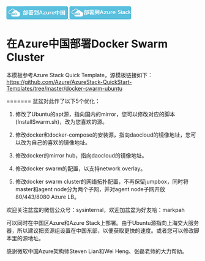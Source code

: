 <a href="https://portal.azure.cn/#create/Microsoft.Template/uri/https%3A%2F%2Fraw.githubusercontent.com%2Fahpeng%2FDockerSwarm%2Fmaster%2Fazuredeploy.json" target="_blank">
    <img src="https://raw.githubusercontent.com/ahpeng/DockerSwarm/master/images/azuremooncake.png"/>
</a>
<a href="https://portal.azure.local/#create/Microsoft.Template/uri/https%3A%2F%2Fraw.githubusercontent.com%2Fahpeng%2FDockerSwarm%2Fmaster%2Fazuredeploy.json" target="_blank">
    <img src="https://raw.githubusercontent.com/ahpeng/DockerSwarm/master/images/azureStack.png"/>
</a>

# 在Azure中国部署Docker Swarm Cluster

本模板参考Azure Stack Quick Template，源模板链接如下：
https://github.com/Azure/AzureStack-QuickStart-Templates/tree/master/docker-swarm-ubuntu

=======
盆盆对此作了以下5个优化：

1. 修改了Ubuntu的apt源，指向国内的mirror，您可以修改对应的脚本(InstallSwarm.sh)，改为您喜欢的源。


2. 修改docker和docker-compose的安装源，指向daocloud的镜像地址，您可以改为自己的喜欢的镜像地址。


3. 修改docker的mirror hub，指向daocloud的镜像地址。

4. 修改docker swarm的配置，以支持network overlay。

5. 修改docker swarm cluster的网络拓扑配置，不再保留jumpbox，同时将master和agent node分为两个子网，并对agent node子网开放80/443/8080 Azure LB。

欢迎关注盆盆的微信公众号：sysinternal，欢迎加盆盆为好友哈：markpah   

可以同时在中国区Azure和Azure Stack上部署。由于Ubuntu源指向上海交大服务器，所以建议把资源组设置在中国东部，以便获取更快的速度。或者您可以修改脚本里的源地址。

感谢微软中国Azure架构师Steven Lian和Wei Heng、张磊老师的大力帮助。
